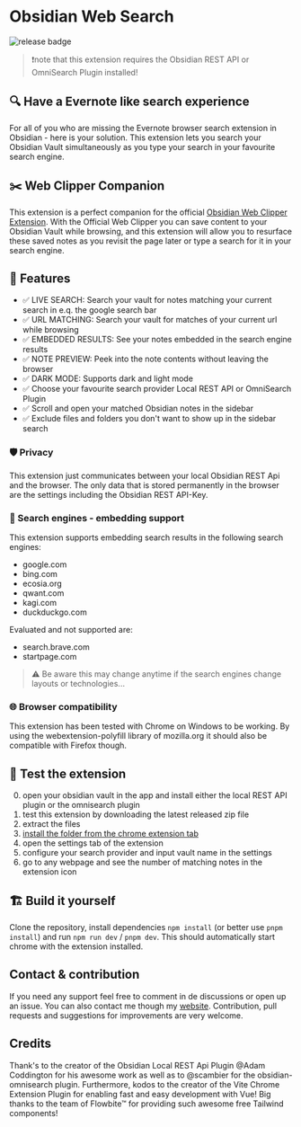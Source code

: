 # Obsidian Web Search

![release badge](https://github.com/jk-oster/obsidian-search-for-web/actions/workflows/release.yaml/badge.svg)

>❗note that this extension requires the Obsidian REST API or OmniSearch Plugin installed!

## 🔍 Have a Evernote like search experience

For all of you who are missing the Evernote browser search extension in Obsidian - here is your solution. This extension lets you search your Obsidian Vault simultaneously as you type your search in your favourite search engine.

## ✂️ Web Clipper Companion

This extension is a perfect companion for the official [Obsidian Web Clipper Extension](https://obsidian.md/clipper). With the Official Web Clipper you can save content to your Obsidian Vault while browsing, and this extension will allow you to resurface these saved notes as you revisit the page later or type a search for it in your search engine.

## 🚀 Features

- ✅ LIVE SEARCH: Search your vault for notes matching your current search in e.q. the google search bar
- ✅ URL MATCHING: Search your vault for matches of your current url while browsing
- ✅ EMBEDDED RESULTS: See your notes embedded in the search engine results
- ✅ NOTE PREVIEW: Peek into the note contents without leaving the browser
- ✅ DARK MODE: Supports dark and light mode
- ✅ Choose your favourite search provider Local REST API or OmniSearch Plugin
- ✅ Scroll and open your matched Obsidian notes in the sidebar
- ✅ Exclude files and folders you don't want to show up in the sidebar search

### 🛡️ Privacy

This extension just communicates between your local Obsidian REST Api and the browser.
The only data that is stored permanently in the browser are the settings including the Obsidian REST API-Key.

### 🔎 Search engines - embedding support

This extension supports embedding search results in the following search engines:
- google.com
- bing.com
- ecosia.org
- qwant.com
- kagi.com
- duckduckgo.com

Evaluated and not supported are:
- search.brave.com
- startpage.com

> ⚠️ Be aware this may change anytime if the search engines change layouts or technologies...

### 🌐 Browser compatibility

This extension has been tested with Chrome on Windows to be working.
By using the webextension-polyfill library of mozilla.org it should also be compatible with Firefox though.

## 🚧 Test the extension

0. open your obsidian vault in the app and install either the local REST API plugin or the omnisearch plugin
1. test this extension by downloading the latest released zip file
2. extract the files
3. [install the folder from the chrome extension tab](https://bashvlas.com/blog/install-chrome-extension-in-developer-mode/)
4. open the settings tab of the extension
5. configure your search provider and input vault name in the settings
6. go to any webpage and see the number of matching notes in the extension icon

## 🏗️ Build it yourself

Clone the repository, install dependencies `npm install` (or better use `pnpm install`) and run `npm run dev` / `pnpm dev`.
This should automatically start chrome with the extension installed.

## Contact & contribution

If you need any support feel free to comment in de discussions or open up an issue.
You can also contact me though my [website](https://jakobosterberger.com/contact).
Contribution, pull requests and suggestions for improvements are very welcome.

## Credits

Thank's to the creator of the Obsidian Local REST Api Plugin @Adam Coddington for his awesome work as well as to @scambier for the obsidian-omnisearch plugin.
Furthermore, kodos to the creator of the Vite Chrome Extension Plugin for enabling fast and easy development with Vue!
Big thanks to the team of Flowbite™ for providing such awesome free Tailwind components!
